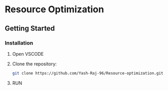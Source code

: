 # Resource Optimization

## Getting Started
### Installation

1. Open VSCODE

2. Clone the repository:
   ```bash
   git clone https://github.com/Yash-Raj-96/Resource-optimization.git

3. RUN
